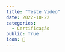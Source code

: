 ```yaml
---
title: "Teste Video"
date: 2022-10-22
categories:
  - Certificação
public: True
icon: 📃
---
```

<div id="player"></div>
<script>
  var player = new Clappr.Player({source: "https://github.com/gio-bon/portfolio/raw/origin/src/images/VID_20221020_111012.mp4", parentId: "#player"});
</script>